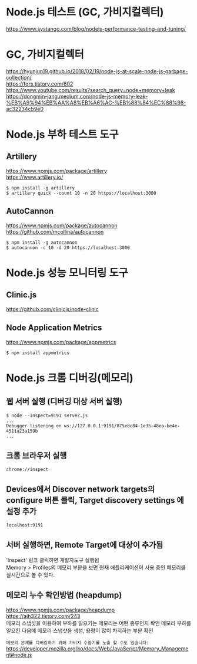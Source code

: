 # Node.js 테스트 (GC, 가비지컬렉터)
https://www.systango.com/blog/nodejs-performance-testing-and-tuning/    


# GC, 가비지컬렉터  
https://hyunjun19.github.io/2018/02/19/node-js-at-scale-node-js-garbage-collection/  
https://fors.tistory.com/602  
https://www.youtube.com/results?search_query=node+memory+leak  
https://dongmin-jang.medium.com/node-js-memory-leak-%EB%A9%94%EB%AA%A8%EB%A6%AC-%EB%88%84%EC%88%98-ac32234cb9e0  


# Node.js 부하 테스트 도구  
## Artillery  
https://www.npmjs.com/package/artillery  
https://www.artillery.io/  
```
$ npm install -g artillery
$ artillery quick --count 10 -n 20 https://localhost:3000
```

## AutoCannon  
https://www.npmjs.com/package/autocannon  
https://github.com/mcollina/autocannon   
```
$ npm install -g autocannon
$ autocannon -c 10 -d 20 https://localhost:3000
```


# Node.js 성능 모니터링 도구
## Clinic.js  
https://github.com/clinicjs/node-clinic

## Node Application Metrics  
https://www.npmjs.com/package/appmetrics  
```
$ npm install appmetrics
```


# Node.js 크롬 디버깅(메모리)  
## 웹 서버 실행 (디버깅 대상 서버 실행)
```
$ node --inspect=9191 server.js
...
Debugger listening on ws://127.0.0.1:9191/875e8c84-1e35-48ea-be4e-4511a23a159b
...
```

## 크롬 브라우저 실행  
```
chrome://inspect
```

## Devices에서 Discover network targets의 configure 버튼 클릭, Target discovery settings 에 설정 추가  
```
localhost:9191
```

## 서버 실행하면, Remote Target에 대상이 추가됨  
'inspect' 링크 클릭하면 개발자도구 실행됨   
Memory > Profiles의 메모리 부분을 보면 현재 애플리케이션이 사용 중인 메모리를 실시간으로 볼 수 있다.

## 메모리 누수 확인방법 (heapdump)  
https://www.npmjs.com/package/heapdump  
https://ajh322.tistory.com/243  
메모리 스냅샷을 이용하여 부하를 일으키는 메모리는 어떤 종류인지 확인
메모리 부하를 일으킨 다음에 메모리 스냅샷을 생성, 용량이 많이 차지하는 부분 확인  

`메모리 문제를 디버깅하기 위해 가비지 수집기를 노출 할 수도 있습니다:`
https://developer.mozilla.org/ko/docs/Web/JavaScript/Memory_Management#node.js  
